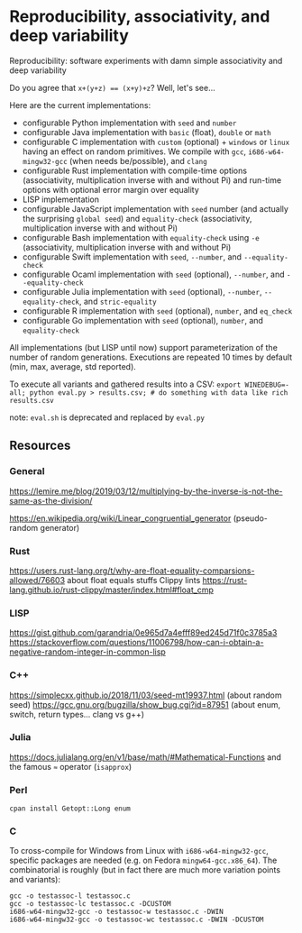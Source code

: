 # Reproducibility, associativity, and deep variability 

Reproducibility: software experiments with damn simple associativity and deep variability

Do you agree that `x+(y+z) == (x+y)+z`? 
Well, let's see...

Here are the current implementations:
 * configurable Python implementation with `seed` and `number` 
 * configurable Java implementation with `basic` (float), `double` or `math` 
 * configurable C implementation with `custom` (optional) + `windows` or `linux` having an effect on random primitives. We compile with `gcc`, `i686-w64-mingw32-gcc` (when needs be/possible), and `clang` 
 * configurable Rust implementation with compile-time options (associativity, multiplication inverse with and without Pi) and run-time options with optional error margin over equality 
 * LISP implementation 
 * configurable JavaScript implementation with `seed` number (and actually the surprising `global seed`) and `equality-check` (associativity, multiplication inverse with and without Pi)
 * configurable Bash implementation with `equality-check` using `-e` (associativity, multiplication inverse with and without Pi)
 * configurable Swift implementation with `seed`, `--number`, and `--equality-check` 
 * configurable Ocaml implementation with `seed` (optional), `--number`, and `--equality-check` 
 * configurable Julia implementation with `seed` (optional), `--number`, `--equality-check`, and `stric-equality` 
 * configurable R implementation with `seed` (optional), `number`, and `eq_check` 
 * configurable Go implementation with `seed` (optional), `number`, and `equality-check`

 All implementations (but LISP until now) support parameterization of the number of random generations. 
 Executions are repeated 10 times by default (min, max, average, std reported).

To execute all variants and gathered results into a CSV: `export WINEDEBUG=-all; python eval.py > results.csv; # do something with data like rich results.csv`

note: `eval.sh` is deprecated and replaced by `eval.py` 

## Resources

### General 

https://lemire.me/blog/2019/03/12/multiplying-by-the-inverse-is-not-the-same-as-the-division/

https://en.wikipedia.org/wiki/Linear_congruential_generator (pseudo-random generator)

### Rust

https://users.rust-lang.org/t/why-are-float-equality-comparsions-allowed/76603 about float equals stuffs
Clippy lints https://rust-lang.github.io/rust-clippy/master/index.html#float_cmp 

### LISP

https://gist.github.com/garandria/0e965d7a4efff89ed245d71f0c3785a3
https://stackoverflow.com/questions/11006798/how-can-i-obtain-a-negative-random-integer-in-common-lisp 

### C++

https://simplecxx.github.io/2018/11/03/seed-mt19937.html (about random seed)
https://gcc.gnu.org/bugzilla/show_bug.cgi?id=87951 (about enum, switch, return types... clang vs g++)

### Julia

https://docs.julialang.org/en/v1/base/math/#Mathematical-Functions and the famous `≈` operator (`isapprox`)

### Perl

`cpan install Getopt::Long enum` 

### C

To cross-compile for Windows from Linux with `i686-w64-mingw32-gcc`, specific packages are needed (e.g. on Fedora `mingw64-gcc.x86_64`). 
The combinatorial is roughly (but in fact there are much more variation points and variants):
```
gcc -o testassoc-l testassoc.c
gcc -o testassoc-lc testassoc.c -DCUSTOM
i686-w64-mingw32-gcc -o testassoc-w testassoc.c -DWIN
i686-w64-mingw32-gcc -o testassoc-wc testassoc.c -DWIN -DCUSTOM
```